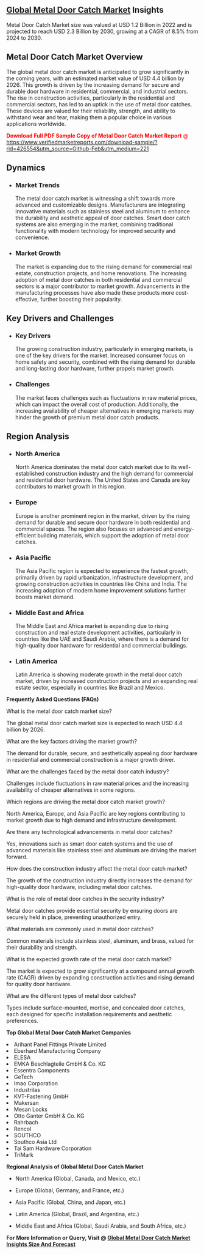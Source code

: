 <h2><a href="https://www.verifiedmarketreports.com/download-sample/?rid=426554&amp;utm_source=Github&amp;utm_medium=221" target="_blank">Global Metal Door Catch Market</a> Insights</h2><p>Metal Door Catch Market size was valued at USD 1.2 Billion in 2022 and is projected to reach USD 2.3 Billion by 2030, growing at a CAGR of 8.5% from 2024 to 2030.</p><p> <h2>Metal Door Catch Market Overview</h2> <p>The global metal door catch market is anticipated to grow significantly in the coming years, with an estimated market value of USD 4.4 billion by 2026. This growth is driven by the increasing demand for secure and durable door hardware in residential, commercial, and industrial sectors. The rise in construction activities, particularly in the residential and commercial sectors, has led to an uptick in the use of metal door catches. These devices are valued for their reliability, strength, and ability to withstand wear and tear, making them a popular choice in various applications worldwide.</p> <p><p><span class=""><span style="color: #ff0000;"><strong>Download Full PDF Sample Copy of Metal Door Catch Market Report</strong> @ </span><a href="https://www.verifiedmarketreports.com/download-sample/?rid=426554&amp;utm_source=Github-Feb&amp;utm_medium=221" target="_blank">https://www.verifiedmarketreports.com/download-sample/?rid=426554&amp;utm_source=Github-Feb&amp;utm_medium=221</a></span></p></p> <h2>Dynamics</h2> <ul> <li><h3>Market Trends</h3> The metal door catch market is witnessing a shift towards more advanced and customizable designs. Manufacturers are integrating innovative materials such as stainless steel and aluminum to enhance the durability and aesthetic appeal of door catches. Smart door catch systems are also emerging in the market, combining traditional functionality with modern technology for improved security and convenience.</li> <li><h3>Market Growth</h3> The market is expanding due to the rising demand for commercial real estate, construction projects, and home renovations. The increasing adoption of metal door catches in both residential and commercial sectors is a major contributor to market growth. Advancements in the manufacturing processes have also made these products more cost-effective, further boosting their popularity.</li> </ul> <h2>Key Drivers and Challenges</h2> <ul> <li><h3>Key Drivers</h3> The growing construction industry, particularly in emerging markets, is one of the key drivers for the market. Increased consumer focus on home safety and security, combined with the rising demand for durable and long-lasting door hardware, further propels market growth.</li> <li><h3>Challenges</h3> The market faces challenges such as fluctuations in raw material prices, which can impact the overall cost of production. Additionally, the increasing availability of cheaper alternatives in emerging markets may hinder the growth of premium metal door catch products.</li> </ul> <h2>Region Analysis</h2> <ul> <li><h3>North America</h3> North America dominates the metal door catch market due to its well-established construction industry and the high demand for commercial and residential door hardware. The United States and Canada are key contributors to market growth in this region.</li> <li><h3>Europe</h3> Europe is another prominent region in the market, driven by the rising demand for durable and secure door hardware in both residential and commercial spaces. The region also focuses on advanced and energy-efficient building materials, which support the adoption of metal door catches.</li> <li><h3>Asia Pacific</h3> The Asia Pacific region is expected to experience the fastest growth, primarily driven by rapid urbanization, infrastructure development, and growing construction activities in countries like China and India. The increasing adoption of modern home improvement solutions further boosts market demand.</li> <li><h3>Middle East and Africa</h3> The Middle East and Africa market is expanding due to rising construction and real estate development activities, particularly in countries like the UAE and Saudi Arabia, where there is a demand for high-quality door hardware for residential and commercial buildings.</li> <li><h3>Latin America</h3> Latin America is showing moderate growth in the metal door catch market, driven by increased construction projects and an expanding real estate sector, especially in countries like Brazil and Mexico.</li> </ul> <p><strong>Frequently Asked Questions (FAQs)</strong></p> <p>What is the metal door catch market size?</p> <p>The global metal door catch market size is expected to reach USD 4.4 billion by 2026.</p> <p>What are the key factors driving the market growth?</p> <p>The demand for durable, secure, and aesthetically appealing door hardware in residential and commercial construction is a major growth driver.</p> <p>What are the challenges faced by the metal door catch industry?</p> <p>Challenges include fluctuations in raw material prices and the increasing availability of cheaper alternatives in some regions.</p> <p>Which regions are driving the metal door catch market growth?</p> <p>North America, Europe, and Asia Pacific are key regions contributing to market growth due to high demand and infrastructure development.</p> <p>Are there any technological advancements in metal door catches?</p> <p>Yes, innovations such as smart door catch systems and the use of advanced materials like stainless steel and aluminum are driving the market forward.</p> <p>How does the construction industry affect the metal door catch market?</p> <p>The growth of the construction industry directly increases the demand for high-quality door hardware, including metal door catches.</p> <p>What is the role of metal door catches in the security industry?</p> <p>Metal door catches provide essential security by ensuring doors are securely held in place, preventing unauthorized entry.</p> <p>What materials are commonly used in metal door catches?</p> <p>Common materials include stainless steel, aluminum, and brass, valued for their durability and strength.</p> <p>What is the expected growth rate of the metal door catch market?</p> <p>The market is expected to grow significantly at a compound annual growth rate (CAGR) driven by expanding construction activities and rising demand for quality door hardware.</p> <p>What are the different types of metal door catches?</p> <p>Types include surface-mounted, mortise, and concealed door catches, each designed for specific installation requirements and aesthetic preferences.</p> </p><p><strong>Top Global Metal Door Catch Market Companies</strong></p><div data-test-id=""><p><li>Arihant Panel Fittings Private Limited</li><li> Eberhard Manufacturing Company</li><li> ELESA</li><li> EMKA Beschlagteile GmbH & Co. KG</li><li> Essentra Components</li><li> GeTech</li><li> Imao Corporation</li><li> Industrilas</li><li> KVT-Fastening GmbH</li><li> Makersan</li><li> Mesan Locks</li><li> Otto Ganter GmbH & Co. KG</li><li> Rahrbach</li><li> Rencol</li><li> SOUTHCO</li><li> Southco Asia Ltd</li><li> Tai Sam Hardware Corporation</li><li> TriMark</li></p><div><strong>Regional Analysis of&nbsp;Global Metal Door Catch Market</strong></div><ul><li dir="ltr"><p dir="ltr">North America&nbsp;(Global, Canada, and Mexico, etc.)</p></li><li dir="ltr"><p dir="ltr">Europe (Global, Germany, and France, etc.)</p></li><li dir="ltr"><p dir="ltr">Asia Pacific&nbsp;(Global, China, and Japan, etc.)</p></li><li dir="ltr"><p dir="ltr">Latin America&nbsp;(Global, Brazil, and Argentina, etc.)</p></li><li dir="ltr">Middle East and Africa&nbsp;(Global, Saudi Arabia, and South Africa, etc.)</li></ul><p><strong>For More Information or Query, Visit @&nbsp;</strong><strong><a href="https://www.verifiedmarketreports.com/product/metal-door-catch-market/?utm_source=Github&amp;utm_medium=221" target="_blank">Global Metal Door Catch Market Insights Size And Forecast</a></strong></p></div>
